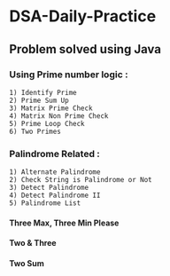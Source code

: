 # DSA-Daily-Practice

## Problem solved using Java

### Using Prime number logic :
```
1) Identify Prime
2) Prime Sum Up
3) Matrix Prime Check
4) Matrix Non Prime Check
5) Prime Loop Check
6) Two Primes
```

### Palindrome Related :
```
1) Alternate Palindrome
2) Check String is Palindrome or Not
3) Detect Palindrome
4) Detect Palindrome II
5) Palindrome List
```
#### Three Max, Three Min Please
#### Two & Three
#### Two Sum

